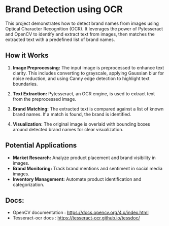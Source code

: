 # Brand Detection using OCR

This project demonstrates how to detect brand names from images using Optical Character Recognition (OCR). It leverages the power of Pytesseract and OpenCV to identify and extract text from images, then matches the extracted text with a predefined list of brand names.

## How it Works

1. **Image Preprocessing:** The input image is preprocessed to enhance text clarity. This includes converting to grayscale, applying Gaussian blur for noise reduction, and using Canny edge detection to highlight text boundaries.

2. **Text Extraction:** Pytesseract, an OCR engine, is used to extract text from the preprocessed image.

3. **Brand Matching:** The extracted text is compared against a list of known brand names. If a match is found, the brand is identified.

4. **Visualization:** The original image is overlaid with bounding boxes around detected brand names for clear visualization.

## Potential Applications

- **Market Research:** Analyze product placement and brand visibility in images.
- **Brand Monitoring:** Track brand mentions and sentiment in social media images.
- **Inventory Management:** Automate product identification and categorization.

## Docs:

- OpenCV documentation : https://docs.opencv.org/4.x/index.html
- Tesseract-ocr docs : https://tesseract-ocr.github.io/tessdoc/
